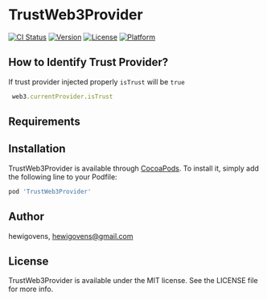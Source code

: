 # TrustWeb3Provider

[![CI Status](http://img.shields.io/travis/hewigovens/TrustWeb3Provider.svg?style=flat)](https://travis-ci.org/hewigovens/TrustWeb3Provider)
[![Version](https://img.shields.io/cocoapods/v/TrustWeb3Provider.svg?style=flat)](http://cocoapods.org/pods/TrustWeb3Provider)
[![License](https://img.shields.io/cocoapods/l/TrustWeb3Provider.svg?style=flat)](http://cocoapods.org/pods/TrustWeb3Provider)
[![Platform](https://img.shields.io/cocoapods/p/TrustWeb3Provider.svg?style=flat)](http://cocoapods.org/pods/TrustWeb3Provider)

## How to Identify Trust Provider?

If trust provider injected properly `isTrust` will be `true`

```javascript
 web3.currentProvider.isTrust
```
## Requirements

## Installation

TrustWeb3Provider is available through [CocoaPods](http://cocoapods.org). To install
it, simply add the following line to your Podfile:

```ruby
pod 'TrustWeb3Provider'
```

## Author

hewigovens, hewigovens@gmail.com

## License

TrustWeb3Provider is available under the MIT license. See the LICENSE file for more info.
